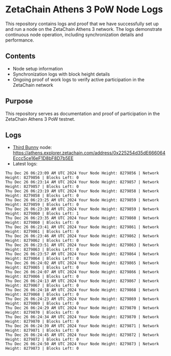 # ZetaChain Athens 3 PoW Node Logs
This repository contains logs and proof that we have successfully set up and run a node on the ZetaChain Athens 3 network. The logs demonstrate continuous node operation, including synchronization details and performance.

## Contents
- Node setup information
- Synchronization logs with block height details
- Ongoing proof of work logs to verify active participation in the ZetaChain network

## Purpose
This repository serves as documentation and proof of participation in the ZetaChain Athens 3 PoW testnet.

## Logs

- [Third Bunny](https://thirdbunny.xyz/) node: https://athens.explorer.zetachain.com/address/0x225254d35dE666064Eccc5ce16eF1D8bF8D7b5EE
- Latest logs:
```
Thu Dec 26 06:23:09 AM UTC 2024 Your Node Height: 8279856 | Network Height: 8279856 | Blocks Left: 0
Thu Dec 26 06:23:14 AM UTC 2024 Your Node Height: 8279857 | Network Height: 8279857 | Blocks Left: 0
Thu Dec 26 06:23:19 AM UTC 2024 Your Node Height: 8279858 | Network Height: 8279858 | Blocks Left: 0
Thu Dec 26 06:23:25 AM UTC 2024 Your Node Height: 8279859 | Network Height: 8279859 | Blocks Left: 0
Thu Dec 26 06:23:30 AM UTC 2024 Your Node Height: 8279859 | Network Height: 8279860 | Blocks Left: 1
Thu Dec 26 06:23:35 AM UTC 2024 Your Node Height: 8279860 | Network Height: 8279860 | Blocks Left: 0
Thu Dec 26 06:23:41 AM UTC 2024 Your Node Height: 8279861 | Network Height: 8279861 | Blocks Left: 0
Thu Dec 26 06:23:46 AM UTC 2024 Your Node Height: 8279862 | Network Height: 8279862 | Blocks Left: 0
Thu Dec 26 06:23:51 AM UTC 2024 Your Node Height: 8279863 | Network Height: 8279863 | Blocks Left: 0
Thu Dec 26 06:23:57 AM UTC 2024 Your Node Height: 8279864 | Network Height: 8279864 | Blocks Left: 0
Thu Dec 26 06:24:02 AM UTC 2024 Your Node Height: 8279865 | Network Height: 8279865 | Blocks Left: 0
Thu Dec 26 06:24:07 AM UTC 2024 Your Node Height: 8279866 | Network Height: 8279866 | Blocks Left: 0
Thu Dec 26 06:24:13 AM UTC 2024 Your Node Height: 8279867 | Network Height: 8279867 | Blocks Left: 0
Thu Dec 26 06:24:18 AM UTC 2024 Your Node Height: 8279868 | Network Height: 8279868 | Blocks Left: 0
Thu Dec 26 06:24:23 AM UTC 2024 Your Node Height: 8279869 | Network Height: 8279869 | Blocks Left: 0
Thu Dec 26 06:24:29 AM UTC 2024 Your Node Height: 8279870 | Network Height: 8279870 | Blocks Left: 0
Thu Dec 26 06:24:34 AM UTC 2024 Your Node Height: 8279870 | Network Height: 8279870 | Blocks Left: 0
Thu Dec 26 06:24:39 AM UTC 2024 Your Node Height: 8279871 | Network Height: 8279871 | Blocks Left: 0
Thu Dec 26 06:24:45 AM UTC 2024 Your Node Height: 8279872 | Network Height: 8279872 | Blocks Left: 0
Thu Dec 26 06:24:50 AM UTC 2024 Your Node Height: 8279873 | Network Height: 8279873 | Blocks Left: 0
```
